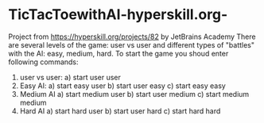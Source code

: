 # TicTacToewithAI-hyperskill.org-
Project from https://hyperskill.org/projects/82 by JetBrains Academy
There are several levels of the game:
user vs user and different types of "battles" with the AI: easy, medium, hard.
To start the game you shoud enter following commands:
1. user vs user:
    a) start user user
2. Easy AI:
    a) start easy user
    b) start user easy
    c) start easy easy
3. Medium AI
    a) start medium user
    b) start user medium
    c) start medium medium
4. Hard AI
    a) start hard user
    b) start user hard
    c) start hard hard
